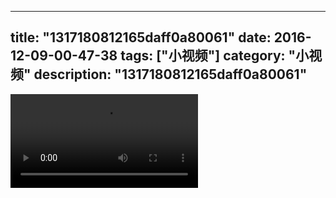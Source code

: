 
---
title: "1317180812165daff0a80061"
date: 2016-12-09-00-47-38
tags: ["小视频"]
category: "小视频"
description: "1317180812165daff0a80061"
---
<video src="http://ohtsqip0g.bkt.clouddn.com/1317180812165daff0a80061.mp4" controls="controls"></video>
